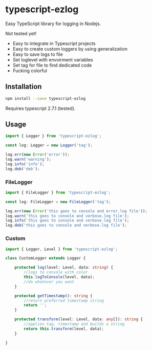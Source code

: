 # typescript-ezlog
Easy TypeScript library for logging in Nodejs.

Not tested yet!

* Easy to integrate in Typescript projects
* Easy to create custom loggers by using generalization
* Easy to save logs to file
* Set loglevel with envoirment variables
* Set tag for file to find dedicated code
* Fucking colorful

## Installation

```bash
npm install --save typescript-ezlog
```

Requires typescript 2.7.1 (tested).

## Usage

```typescript
import { Logger } from 'typescript-ezlog';

const log: Logger = new Logger('tag');

log.err(new Error('error'));
log.warn('warning');
log.info('info');
log.deb('deb');
```

### FileLogger

```typescript
import { FileLogger } from 'typescript-ezlog';

const log: FileLogger = new FileLogger('tag');

log.err(new Error('this goes to console and error.log file'));
log.warn('this goes to console and verbose.log file');
log.info('this goes to console and verbose.log file');
log.deb('this goes to console and verbose.log file');
```

### Custom

```typescript
import { Logger, Level } from 'typescript-ezlog';

class CustomLogger extends Logger { 

    protected log(level: Level, data: string) { 
        //logs to console with color
        this.logToConsole(level, data);
        //do whatever you want
    }

    protected getTimestamp(): string { 
        //return preferred timestamp string
        return '';
    }

    protected transform(level: Level, data: any[]): string { 
        //applies tag, timestamp and builds a string
        return this.transform(level, data);
    }

}
```

